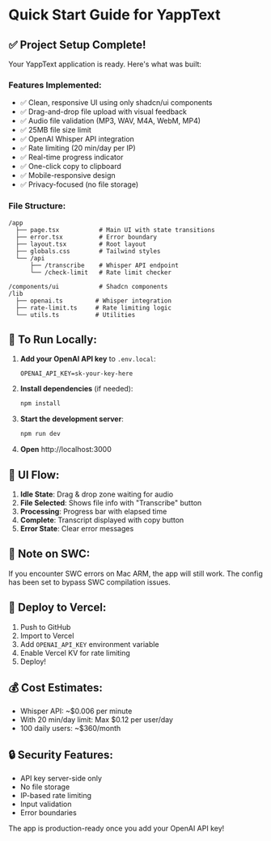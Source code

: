 # Quick Start Guide for YappText

## ✅ Project Setup Complete!

Your YappText application is ready. Here's what was built:

### Features Implemented:
- ✅ Clean, responsive UI using only shadcn/ui components
- ✅ Drag-and-drop file upload with visual feedback
- ✅ Audio file validation (MP3, WAV, M4A, WebM, MP4)
- ✅ 25MB file size limit
- ✅ OpenAI Whisper API integration
- ✅ Rate limiting (20 min/day per IP)
- ✅ Real-time progress indicator
- ✅ One-click copy to clipboard
- ✅ Mobile-responsive design
- ✅ Privacy-focused (no file storage)

### File Structure:
```
/app
  ├── page.tsx           # Main UI with state transitions
  ├── error.tsx          # Error boundary
  ├── layout.tsx         # Root layout
  ├── globals.css        # Tailwind styles
  └── /api
      ├── /transcribe    # Whisper API endpoint
      └── /check-limit   # Rate limit checker

/components/ui           # Shadcn components
/lib
  ├── openai.ts         # Whisper integration
  ├── rate-limit.ts     # Rate limiting logic
  └── utils.ts          # Utilities
```

## 🚀 To Run Locally:

1. **Add your OpenAI API key** to `.env.local`:
   ```
   OPENAI_API_KEY=sk-your-key-here
   ```

2. **Install dependencies** (if needed):
   ```bash
   npm install
   ```

3. **Start the development server**:
   ```bash
   npm run dev
   ```

4. **Open** http://localhost:3000

## 🎨 UI Flow:

1. **Idle State**: Drag & drop zone waiting for audio
2. **File Selected**: Shows file info with "Transcribe" button
3. **Processing**: Progress bar with elapsed time
4. **Complete**: Transcript displayed with copy button
5. **Error State**: Clear error messages

## 📝 Note on SWC:

If you encounter SWC errors on Mac ARM, the app will still work. The config has been set to bypass SWC compilation issues.

## 🚢 Deploy to Vercel:

1. Push to GitHub
2. Import to Vercel
3. Add `OPENAI_API_KEY` environment variable
4. Enable Vercel KV for rate limiting
5. Deploy!

## 💰 Cost Estimates:

- Whisper API: ~$0.006 per minute
- With 20 min/day limit: Max $0.12 per user/day
- 100 daily users: ~$360/month

## 🔒 Security Features:

- API key server-side only
- No file storage
- IP-based rate limiting
- Input validation
- Error boundaries

The app is production-ready once you add your OpenAI API key!